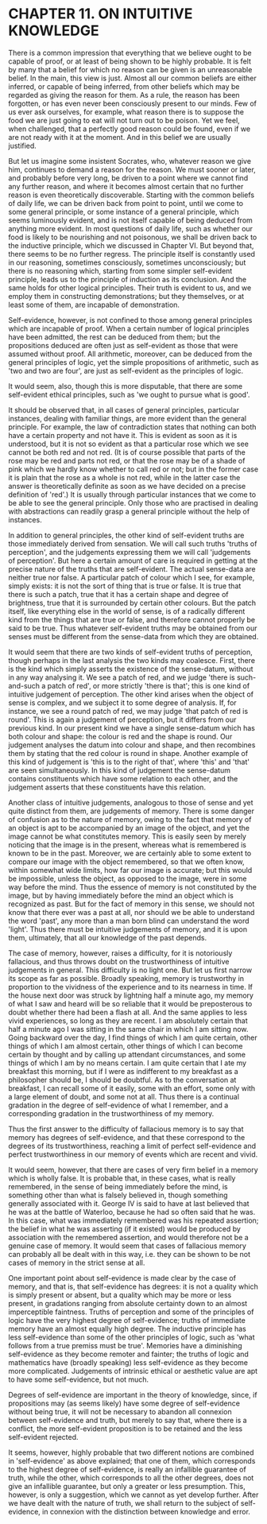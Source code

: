# CHAPTER 11. ON INTUITIVE KNOWLEDGE

There is a common impression that everything that we believe ought to be capable of proof, or at least of being shown to be highly probable. It is felt by many that a belief for which no reason can be given is an unreasonable belief. In the main, this view is just. Almost all our common beliefs are either inferred, or capable of being inferred, from other beliefs which may be regarded as giving the reason for them. As a rule, the reason has been forgotten, or has even never been consciously present to our minds. Few of us ever ask ourselves, for example, what reason there is to suppose the food we are just going to eat will not turn out to be poison. Yet we feel, when challenged, that a perfectly good reason could be found, even if we are not ready with it at the moment. And in this belief we are usually justified.

But let us imagine some insistent Socrates, who, whatever reason we give him, continues to demand a reason for the reason. We must sooner or later, and probably before very long, be driven to a point where we cannot find any further reason, and where it becomes almost certain that no further reason is even theoretically discoverable. Starting with the common beliefs of daily life, we can be driven back from point to point, until we come to some general principle, or some instance of a general principle, which seems luminously evident, and is not itself capable of being deduced from anything more evident. In most questions of daily life, such as whether our food is likely to be nourishing and not poisonous, we shall be driven back to the inductive principle, which we discussed in Chapter VI. But beyond that, there seems to be no further regress. The principle itself is constantly used in our reasoning, sometimes consciously, sometimes unconsciously; but there is no reasoning which, starting from some simpler self-evident principle, leads us to the principle of induction as its conclusion. And the same holds for other logical principles. Their truth is evident to us, and we employ them in constructing demonstrations; but they themselves, or at least some of them, are incapable of demonstration.

Self-evidence, however, is not confined to those among general principles which are incapable of proof. When a certain number of logical principles have been admitted, the rest can be deduced from them; but the propositions deduced are often just as self-evident as those that were assumed without proof. All arithmetic, moreover, can be deduced from the general principles of logic, yet the simple propositions of arithmetic, such as 'two and two are four', are just as self-evident as the principles of logic.

It would seem, also, though this is more disputable, that there are some self-evident ethical principles, such as 'we ought to pursue what is good'.

It should be observed that, in all cases of general principles, particular instances, dealing with familiar things, are more evident than the general principle. For example, the law of contradiction states that nothing can both have a certain property and not have it. This is evident as soon as it is understood, but it is not so evident as that a particular rose which we see cannot be both red and not red. (It is of course possible that parts of the rose may be red and parts not red, or that the rose may be of a shade of pink which we hardly know whether to call red or not; but in the former case it is plain that the rose as a whole is not red, while in the latter case the answer is theoretically definite as soon as we have decided on a precise definition of 'red'.) It is usually through particular instances that we come to be able to see the general principle. Only those who are practised in dealing with abstractions can readily grasp a general principle without the help of instances.

In addition to general principles, the other kind of self-evident truths are those immediately derived from sensation. We will call such truths 'truths of perception', and the judgements expressing them we will call 'judgements of perception'. But here a certain amount of care is required in getting at the precise nature of the truths that are self-evident. The actual sense-data are neither true nor false. A particular patch of colour which I see, for example, simply exists: it is not the sort of thing that is true or false. It is true that there is such a patch, true that it has a certain shape and degree of brightness, true that it is surrounded by certain other colours. But the patch itself, like everything else in the world of sense, is of a radically different kind from the things that are true or false, and therefore cannot properly be said to be true. Thus whatever self-evident truths may be obtained from our senses must be different from the sense-data from which they are obtained.

It would seem that there are two kinds of self-evident truths of perception, though perhaps in the last analysis the two kinds may coalesce. First, there is the kind which simply asserts the existence of the sense-datum, without in any way analysing it. We see a patch of red, and we judge 'there is such-and-such a patch of red', or more strictly 'there is that'; this is one kind of intuitive judgement of perception. The other kind arises when the object of sense is complex, and we subject it to some degree of analysis. If, for instance, we see a round patch of red, we may judge 'that patch of red is round'. This is again a judgement of perception, but it differs from our previous kind. In our present kind we have a single sense-datum which has both colour and shape: the colour is red and the shape is round. Our judgement analyses the datum into colour and shape, and then recombines them by stating that the red colour is round in shape. Another example of this kind of judgement is 'this is to the right of that', where 'this' and 'that' are seen simultaneously. In this kind of judgement the sense-datum contains constituents which have some relation to each other, and the judgement asserts that these constituents have this relation.

Another class of intuitive judgements, analogous to those of sense and yet quite distinct from them, are judgements of memory. There is some danger of confusion as to the nature of memory, owing to the fact that memory of an object is apt to be accompanied by an image of the object, and yet the image cannot be what constitutes memory. This is easily seen by merely noticing that the image is in the present, whereas what is remembered is known to be in the past. Moreover, we are certainly able to some extent to compare our image with the object remembered, so that we often know, within somewhat wide limits, how far our image is accurate; but this would be impossible, unless the object, as opposed to the image, were in some way before the mind. Thus the essence of memory is not constituted by the image, but by having immediately before the mind an object which is recognized as past. But for the fact of memory in this sense, we should not know that there ever was a past at all, nor should we be able to understand the word 'past', any more than a man born blind can understand the word 'light'. Thus there must be intuitive judgements of memory, and it is upon them, ultimately, that all our knowledge of the past depends.

The case of memory, however, raises a difficulty, for it is notoriously fallacious, and thus throws doubt on the trustworthiness of intuitive judgements in general. This difficulty is no light one. But let us first narrow its scope as far as possible. Broadly speaking, memory is trustworthy in proportion to the vividness of the experience and to its nearness in time. If the house next door was struck by lightning half a minute ago, my memory of what I saw and heard will be so reliable that it would be preposterous to doubt whether there had been a flash at all. And the same applies to less vivid experiences, so long as they are recent. I am absolutely certain that half a minute ago I was sitting in the same chair in which I am sitting now. Going backward over the day, I find things of which I am quite certain, other things of which I am almost certain, other things of which I can become certain by thought and by calling up attendant circumstances, and some things of which I am by no means certain. I am quite certain that I ate my breakfast this morning, but if I were as indifferent to my breakfast as a philosopher should be, I should be doubtful. As to the conversation at breakfast, I can recall some of it easily, some with an effort, some only with a large element of doubt, and some not at all. Thus there is a continual gradation in the degree of self-evidence of what I remember, and a corresponding gradation in the trustworthiness of my memory.

Thus the first answer to the difficulty of fallacious memory is to say that memory has degrees of self-evidence, and that these correspond to the degrees of its trustworthiness, reaching a limit of perfect self-evidence and perfect trustworthiness in our memory of events which are recent and vivid.

It would seem, however, that there are cases of very firm belief in a memory which is wholly false. It is probable that, in these cases, what is really remembered, in the sense of being immediately before the mind, is something other than what is falsely believed in, though something generally associated with it. George IV is said to have at last believed that he was at the battle of Waterloo, because he had so often said that he was. In this case, what was immediately remembered was his repeated assertion; the belief in what he was asserting (if it existed) would be produced by association with the remembered assertion, and would therefore not be a genuine case of memory. It would seem that cases of fallacious memory can probably all be dealt with in this way, i.e. they can be shown to be not cases of memory in the strict sense at all.

One important point about self-evidence is made clear by the case of memory, and that is, that self-evidence has degrees: it is not a quality which is simply present or absent, but a quality which may be more or less present, in gradations ranging from absolute certainty down to an almost imperceptible faintness. Truths of perception and some of the principles of logic have the very highest degree of self-evidence; truths of immediate memory have an almost equally high degree. The inductive principle has less self-evidence than some of the other principles of logic, such as 'what follows from a true premiss must be true'. Memories have a diminishing self-evidence as they become remoter and fainter; the truths of logic and mathematics have (broadly speaking) less self-evidence as they become more complicated. Judgements of intrinsic ethical or aesthetic value are apt to have some self-evidence, but not much.

Degrees of self-evidence are important in the theory of knowledge, since, if propositions may (as seems likely) have some degree of self-evidence without being true, it will not be necessary to abandon all connexion between self-evidence and truth, but merely to say that, where there is a conflict, the more self-evident proposition is to be retained and the less self-evident rejected.

It seems, however, highly probable that two different notions are combined in 'self-evidence' as above explained; that one of them, which corresponds to the highest degree of self-evidence, is really an infallible guarantee of truth, while the other, which corresponds to all the other degrees, does not give an infallible guarantee, but only a greater or less presumption. This, however, is only a suggestion, which we cannot as yet develop further. After we have dealt with the nature of truth, we shall return to the subject of self-evidence, in connexion with the distinction between knowledge and error.